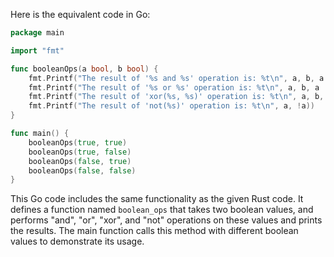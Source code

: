 Here is the equivalent code in Go:

```go
package main

import "fmt"

func booleanOps(a bool, b bool) {
    fmt.Printf("The result of '%s and %s' operation is: %t\n", a, b, a && b))
    fmt.Printf("The result of '%s or %s' operation is: %t\n", a, b, a || b))
    fmt.Printf("The result of 'xor(%s, %s)' operation is: %t\n", a, b, a ^ b))
    fmt.Printf("The result of 'not(%s)' operation is: %t\n", a, !a))
}

func main() {
    booleanOps(true, true)
    booleanOps(true, false)
    booleanOps(false, true)
    booleanOps(false, false)
}
```
This Go code includes the same functionality as the given Rust code. It defines a function named `boolean_ops` that takes two boolean values, and performs "and", "or", "xor", and "not" operations on these values and prints the results. The main function calls this method with different boolean values to demonstrate its usage.
